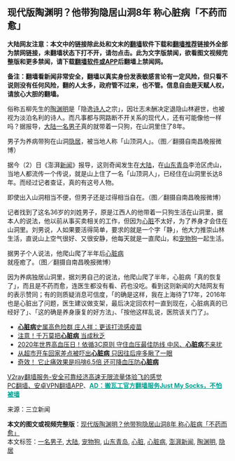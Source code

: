 <h2>现代版陶渊明？他带狗隐居山洞8年 称心脏病「不药而愈」</h2> <p class="notice"><b>大陆网友注意：本文中的链接除此处和文末的<a href="https://github.com/bannedbook/fanqiang" >翻墙</a>软件下载和<a href="https://github.com/killgcd/justmysocks/blob/master/README.md">翻墙推荐</a>链接外全部为禁网链接，未翻墙状态下打不开，请勿点击。此为文字版禁闻，欲看图文视频完整版和更多禁闻，请下载<a href="https://github.com/bannedbook/fanqiang">翻墙软件或APP</a>后翻墙上禁闻网。</p><p>备注：翻墙看新闻非常安全，翻墙以真实身份发表敏感言论有一定风险，但只看不说则没有任何风险，翻的人太多，政府管不过来，也不管。信息自由是天赋人权，请放心大胆的翻墙。</b></p>  <div class="entry"> <p>俗称五柳先生的<a href="https://www.bannedbook.org/bnews/tag/%e9%99%b6%e6%b8%8a%e6%98%8e/" class="st_tag internal_tag" rel="tag" title="标签 陶渊明 下的日志">陶渊明</a>是「隐逸<span class='wp_keywordlink'><a href="https://www.bannedbook.org/forum11/topic295.html" title="禁片：诗人的悲歌" target="_blank">诗人</a></span>之宗」，因壮志未酬决定退隐山林避世，也被视为淡泊名利的诗人。而凡事都与网路断不开关系的现代人，还有可能像他一样吗？据报导，<span class='wp_keywordlink_affiliate'><a href="https://www.bannedbook.org/" title="大陆" target="_blank">大陆</a></span><a href="https://www.bannedbook.org/bnews/tag/%E4%B8%80%E5%90%8D%E7%94%B7%E5%AD%90/" class="st_tag internal_tag" rel="tag" title="标签 一名男子 下的日志">一名男子</a>真的就带着一只狗，在山洞里住了8年。</p> <p></p> <p>男子为养病带狗在山洞<a href="https://www.bannedbook.org/bnews/tag/%E9%9A%90%E5%B1%85/" class="st_tag internal_tag" rel="tag" title="标签 隐居 下的日志">隐居</a>，被当地人称「山顶洞人」。（图／翻摄自南昌晚报微博）</p>  <p>据今（2）日《澎湃<span class='wp_keywordlink_affiliate'><a href="https://www.bannedbook.org/" title="新闻">新闻</a></span>》报导，这则奇闻发生在<a href="https://www.bannedbook.org/bnews/tag/%e5%a4%a7%e9%99%86/" class="st_tag internal_tag" rel="tag" title="标签 大陆 下的日志">大陆</a>，在<a href="https://www.bannedbook.org/bnews/tag/%E5%B1%B1%E4%B8%9C%E9%9D%92%E5%B2%9B/" class="st_tag internal_tag" rel="tag" title="标签 山东青岛 下的日志">山东青岛</a>李沧区虎山，当地人都流传一个传说，就是山上住了一名「山顶洞人」，已经住在山洞里长达8年。而经过记者查证，真的有这号人物。</p> <p></p> <p>即使出入山洞相当不便，但男子还是过得相当自在。（图／翻摄自南昌晚报微博）</p>  <p>记者找到了这名36岁的刘姓男子，原是江西人的他带着一只狗生活在山洞里，据本人的说法，他以前从事买卖相关的工作，但因为<a href="https://www.bannedbook.org/bnews/tag/%E5%BF%83%E8%84%8F/" class="st_tag internal_tag" rel="tag" title="标签 心脏 下的日志">心脏</a>不太好，为了养身才会住在山洞里。刘男说，人如果要活得简单，要求的就是一个字「静」，他大力推崇山林生活，直说山上空气很好、又很安静，他每天就是一直爬山，和<a href="https://www.bannedbook.org/bnews/tag/%E5%AE%A0%E7%89%A9%E7%8B%97/" class="st_tag internal_tag" rel="tag" title="标签 宠物狗 下的日志">宠物狗</a>一起生活。</p> <p></p> <p>据男子个人说法，他爬山爬了半年后<a href="https://www.bannedbook.org/bnews/tag/%e5%bf%83%e8%84%8f%e7%97%85/" class="st_tag internal_tag" rel="tag" title="标签 心脏病 下的日志">心脏病</a>就痊癒了。（图／翻摄自南昌晚报微博）</p>  <p>因为养病独居山洞里，据刘男自己的说法，他爬山爬了半年，心脏病「真的恢复了」，而且是不药而愈，连医生都没有看、药也没吃。看到这则新闻的大陆网友有的表示赞同；有的则质疑消息可信度，「的确是这样，我在上海待了17年，2016年也是心脏出了问题，医生建议做支架，最后决定回农村一直到现在，心脏病真的已经好了」、「这的确是养身康复的好方法」、「按他这样乱说，医院该关门了」。</p> <ul class='op-related-articles' title='相关阅读'> <li><a href='https://www.bannedbook.org/bnews/taiwannews/20201101/1424049.html' target='_blank'><b>心脏病</b>史属高危险群 庄人祥：更该打流感疫苗</a></li> <li><a href='https://www.bannedbook.org/bnews/comments/20201101/1423882.html' target='_blank'>注意！千万莫把<b>心脏病</b> 当成秋乏</a></li> <li><a href='https://www.bannedbook.org/bnews/health/20201024/1419365.html' target='_blank'>2020年世界高血压日！依循3C原则 守住血压最佳防线 中风、<b>心脏病</b>不来扰</a></li> <li><a href='https://www.bannedbook.org/bnews/funmedia/20201020/1416842.html' target='_blank'>从超市开车回家差点被吓出<b>心脏病</b> 只因往后座多瞅了一眼</a></li> <li><a href='https://www.bannedbook.org/bnews/health/20201014/1413497.html' target='_blank'>奇效！ 它止痛效果是吗啡6.5倍 还可降血压防<b>心脏病</b></a></li> </ul> <p class="texttj"> <a href="https://www.bannedbook.org/forum23/topic22702.html" target="_blank">V2ray翻墙服务-安全可靠经济高速无限流量体验飞的感觉</a><br/> <a href="https://github.com/bannedbook/fanqiang/wiki/%E7%A6%81%E9%97%BB%E7%BD%91%E5%AE%89%E5%8D%93%E7%BF%BB%E5%A2%99%E6%96%B0%E9%97%BBAPP" target="_blank">PC翻墙、安卓VPN翻墙APP</a>、<span onclick="window.open('https://github.com/killgcd/justmysocks/blob/master/README.md')" style="font-weight:bold;color:#00A191;cursor:pointer;text-decoration:underline;outline:none">AD：搬瓦工官方翻墙服务Just My Socks，不怕被墙</span></p><p> 来源：三立新闻 </p><a name='sharetosocial'></a>       <div><b>本文的图文或视频完整版</b>：<a href='https://www.bannedbook.org/bnews/cbnews/20201103/1424573.html'>现代版陶渊明？他带狗隐居山洞8年 称心脏病「不药而愈」</a></div>  </div><!--END ENTRY--> <div class="postfooter"> <div>本文标签：<a href="https://www.bannedbook.org/bnews/tag/%E4%B8%80%E5%90%8D%E7%94%B7%E5%AD%90/" rel="tag">一名男子</a>, <a href="https://www.bannedbook.org/bnews/tag/%e5%a4%a7%e9%99%86/" rel="tag">大陆</a>, <a href="https://www.bannedbook.org/bnews/tag/%E5%AE%A0%E7%89%A9%E7%8B%97/" rel="tag">宠物狗</a>, <a href="https://www.bannedbook.org/bnews/tag/%E5%B1%B1%E4%B8%9C%E9%9D%92%E5%B2%9B/" rel="tag">山东青岛</a>, <a href="https://www.bannedbook.org/bnews/tag/%E5%BF%83%E8%84%8F/" rel="tag">心脏</a>, <a href="https://www.bannedbook.org/bnews/tag/%e5%bf%83%e8%84%8f%e7%97%85/" rel="tag">心脏病</a>, <a href="https://www.bannedbook.org/bnews/tag/%E6%BE%8E%E6%B9%83%E6%96%B0%E9%97%BB/" rel="tag">澎湃新闻</a>, <a href="https://www.bannedbook.org/bnews/tag/%e9%99%b6%e6%b8%8a%e6%98%8e/" rel="tag">陶渊明</a>, <a href="https://www.bannedbook.org/bnews/tag/%E9%9A%90%E5%B1%85/" rel="tag">隐居</a></div>  </div><!--END POSTFOOTER--> 